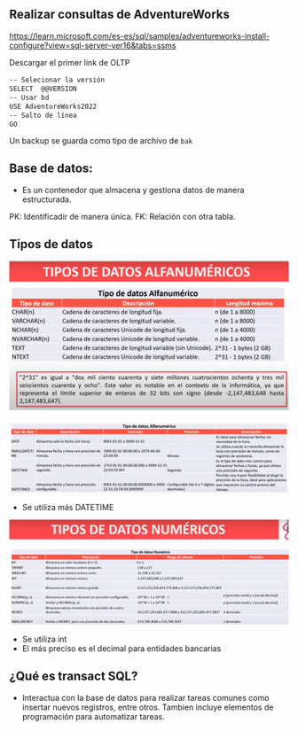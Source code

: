 ## Realizar consultas de AdventureWorks

https://learn.microsoft.com/es-es/sql/samples/adventureworks-install-configure?view=sql-server-ver16&tabs=ssms

Descargar el primer link de OLTP

```
-- Selecionar la versión
SELECT  @@VERSION
-- Usar bd
USE AdventureWorks2022
-- Salto de línea
GO
```

Un backup se guarda como tipo de archivo de `bak`

## Base de datos:
- Es un contenedor que almacena y gestiona datos de manera estructurada.

PK: Identificadir de manera única.
FK: Relación con otra tabla.

## Tipos de datos

![alt text](image.png)

![alt text](image-1.png)
 - Se utiliza más DATETIME

![alt text](image-2.png)
- Se utiliza int
- El más preciso es el decimal para entidades bancarias

## ¿Qué es transact SQL?

- Interactua con la base de datos para realizar tareas comunes como insertar nuevos registros, entre otros. Tambien incluye elementos de programación para automatizar tareas.


